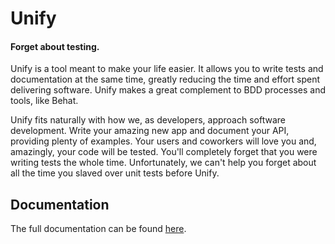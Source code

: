 # Unify

#### Forget about testing.

Unify is a tool meant to make your life easier. It allows you to write tests and
documentation at the same time, greatly reducing the time and effort spent
delivering software. Unify makes a great complement to BDD processes and tools,
like Behat.

Unify fits naturally with how we, as developers, approach software development.
Write your amazing new app and document your API, providing plenty of examples. Your
users and coworkers will love you and, amazingly, your code will be tested. You'll
completely forget that you were writing tests the whole time. Unfortunately, we can't
help you forget about all the time you slaved over unit tests before Unify.

## Documentation

The full documentation can be found [here](docs/markdown/user/unify.md).
